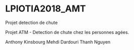# LPIOTIA2018_AMT
Projet detection de chute 

Projet ATM - Detection de chute chez les personnes agées.

Anthony Kinsbourg
Mehdi Dardouri
Thanh Nguyen
